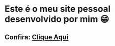 # Este é o meu site pessoal desenvolvido por mim 😁

## Confira: [Clique Aqui](https://joaoborba.com)
